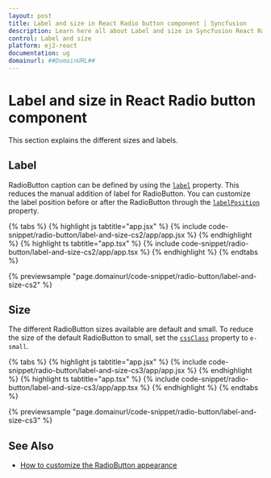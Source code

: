 ```yaml
---
layout: post
title: Label and size in React Radio button component | Syncfusion
description: Learn here all about Label and size in Syncfusion React Radio button component of Syncfusion Essential JS 2 and more.
control: Label and size 
platform: ej2-react
documentation: ug
domainurl: ##DomainURL##
---
```


# Label and size in React Radio button component

This section explains the different sizes and labels.

## Label

RadioButton caption can be defined by using the [`label`](https://helpej2.syncfusion.com/react/documentation/api/radio-button/#label) property. This reduces the manual addition of label for RadioButton. You can customize the label position before or after the RadioButton through the [`labelPosition`](https://helpej2.syncfusion.com/react/documentation/api/radio-button/#labelposition) property.

{% tabs %}
{% highlight js tabtitle="app.jsx" %}
{% include code-snippet/radio-button/label-and-size-cs2/app/app.jsx %}
{% endhighlight %}
{% highlight ts tabtitle="app.tsx" %}
{% include code-snippet/radio-button/label-and-size-cs2/app/app.tsx %}
{% endhighlight %}
{% endtabs %}

 {% previewsample "page.domainurl/code-snippet/radio-button/label-and-size-cs2" %}

## Size

The different RadioButton sizes available are default and small. To reduce the size of the default RadioButton to small, set the [`cssClass`](https://helpej2.syncfusion.com/react/documentation/api/radio-button/#cssclass) property to `e-small`.

{% tabs %}
{% highlight js tabtitle="app.jsx" %}
{% include code-snippet/radio-button/label-and-size-cs3/app/app.jsx %}
{% endhighlight %}
{% highlight ts tabtitle="app.tsx" %}
{% include code-snippet/radio-button/label-and-size-cs3/app/app.tsx %}
{% endhighlight %}
{% endtabs %}

 {% previewsample "page.domainurl/code-snippet/radio-button/label-and-size-cs3" %}

## See Also

* [How to customize the RadioButton appearance](./how-to/customize-radiobutton-appearance)
